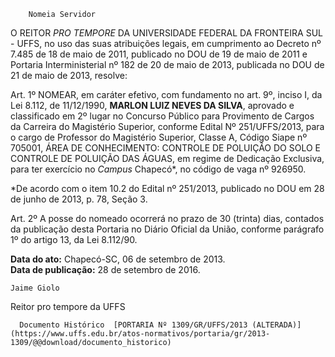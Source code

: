         Nomeia Servidor  

O REITOR *PRO TEMPORE* DA UNIVERSIDADE FEDERAL DA FRONTEIRA SUL - UFFS, no uso das suas atribuições legais, em cumprimento ao Decreto nº 7.485 de 18 de maio de 2011, publicado no DOU de 19 de maio de 2011 e Portaria Interministerial nº 182 de 20 de maio de 2013, publicada no DOU de 21 de maio de 2013, resolve:

 Art. 1º NOMEAR, em caráter efetivo, com fundamento no art. 9º, inciso I, da Lei 8.112, de 11/12/1990, **MARLON LUIZ NEVES DA SILVA**, aprovado e classificado em 2º lugar no Concurso Público para Provimento de Cargos da Carreira do Magistério Superior, conforme Edital Nº 251/UFFS/2013, para o cargo de Professor do Magistério Superior, Classe A, Código Siape nº 705001, ÁREA DE CONHECIMENTO: CONTROLE DE POLUIÇÃO DO SOLO E CONTROLE DE POLUIÇÃO DAS ÁGUAS, em regime de Dedicação Exclusiva, para ter exercício no *Campus* Chapecó*, no código de vaga nº 926950.

 *De acordo com o item 10.2 do Edital nº 251/2013, publicado no DOU em 28 de junho de 2013, p. 78, Seção 3.

 Art. 2º A posse do nomeado ocorrerá no prazo de 30 (trinta) dias, contados da publicação desta Portaria no Diário Oficial da União, conforme parágrafo 1º do artigo 13, da Lei 8.112/90.

  

   **Data do ato:** Chapecó-SC, 06 de setembro de 2013.   
 **Data de publicação:**  28 de setembro de 2016. 

    Jaime Giolo    
 Reitor pro tempore da UFFS 

      Documento Histórico  [PORTARIA Nº 1309/GR/UFFS/2013 (ALTERADA)](https://www.uffs.edu.br/atos-normativos/portaria/gr/2013-1309/@@download/documento_historico)     
      